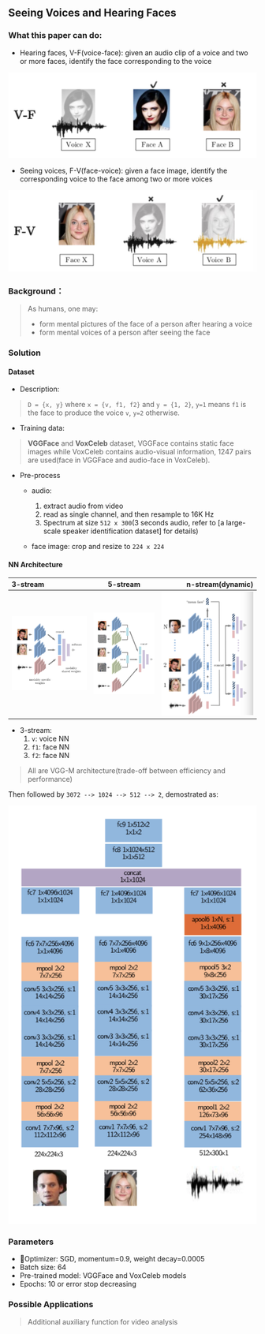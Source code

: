 ## Seeing Voices and Hearing Faces

### What this paper can do:

- Hearing faces, V-F(voice-face): given an audio clip of a voice and two or more faces, identify the face corresponding to the voice

![](hearing-faces.jpg)

- Seeing voices, F-V(face-voice): given a face image, identify the corresponding voice to the face among two or more voices

![](seeing-voices.jpg)

### Background：

> As humans, one may:
> 
> - form mental pictures of the face of a person after hearing a voice
> - form mental voices of a person after seeing the face 

### Solution

#### Dataset

- Description:
> `D = {x, y}` where `x = {v, f1, f2}` and `y = {1, 2}`, `y=1` means `f1` is the face to produce the voice `v`, `y=2` otherwise.

- Training data:
> **VGGFace** and **VoxCeleb** dataset, VGGFace contains static face images while VoxCeleb contains audio-visual information, 1247 pairs are used(face in VGGFace and audio-face in VoxCeleb).

- Pre-process

    - audio: 
        1. extract audio from video
        2. read as single channel, and then resample to 16K Hz
        3. Spectrum at size `512 x 300`(3 seconds audio, refer to [a large-scale speaker identification dataset] for details)

    - face image: crop and resize to `224 x 224` 

#### NN Architecture

|3-stream|5-stream|n-stream(dynamic)|
|:---|:---:|---:|
|![](3-stream.jpg)|![](5-stream.jpg)|![](n-stream.jpg)|

- 3-stream:
    1. `v`: voice NN
    2. `f1`: face NN
    3. `f2`: face NN

> All are VGG-M architecture(trade-off between efficiency and performance)

Then followed by `3072 --> 1024 --> 512 --> 2`, demostrated as:

![](3-stream-NN-details.png)

### Parameters

- Optimizer: SGD, momentum=0.9, weight decay=0.0005
- Batch size: 64
- Pre-trained model: VGGFace and VoxCeleb models
- Epochs: 10 or error stop decreasing

### Possible Applications

> Additional auxiliary function for video analysis